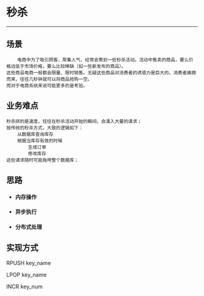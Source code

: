 # 秒杀

---

## 场景

```
    电商中为了吸引顾客、聚集人气，经常会策划一些秒杀活动。活动中售卖的商品，要么价格远低于市场价格，要么比较稀缺（如一些新发布的商品）。
这些商品电商一般都会限量、限时销售。无疑这些商品对消费者的诱惑力是巨大的，消费者蜂拥而来，往往几秒钟就可以将商品抢购一空。
而对于电商系统来说可能更多的是考验。
```

## 业务难点

```
秒杀拼的是速度，往往在秒杀活动开始的瞬间，会涌入大量的请求；
按传统的秒杀方式，大致的逻辑如下：
    从数据库查询库存
    根据当库存有效的时候
        生成订单
        修改库存
这些请求随时可能拖垮整个数据库；
```

## 思路

* #### 内存操作
* #### 异步执行
* #### 分布式处理

## 实现方式

RPUSH key\_name

LPOP key\_name

INCR key\_num

